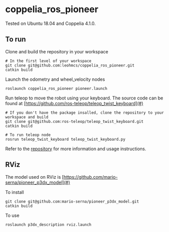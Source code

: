 # coppelia_ros_pioneer
Tested on Ubuntu 18.04 and Coppelia 4.1.0.

## To run
Clone and build the repository in your workspace
```
# In the first level of your workspace
git clone git@github.com:leohmcs/coppelia_ros_pioneer.git
catkin build
```

Launch the odometry and wheel_velocity nodes
```
roslaunch coppelia_ros_pioneer pioneer.launch
```

Run teleop to move the robot using your keyboard. The source code can be found at [https://github.com/ros-teleop/teleop_twist_keyboard](#)
```
# If you don't have the package insalled, clone the repository to your workspace and build
git clone git@github.com:ros-teleop/teleop_twist_keyboard.git
catkin build

# To run teleop node
rosrun teleop_twist_keyboard teleop_twist_keyboard.py
``` 

Refer to the [repository](https://github.com/ros-teleop/teleop_twist_keyboard) for more information and usage instructions.

## RViz
The model used on RViz is [https://github.com/mario-serna/pioneer_p3dx_model](#)

To install
```
git clone git@github.com:mario-serna/pioneer_p3dx_model.git
catkin build
```

To use
```
roslaunch p3dx_description rviz.launch
```
